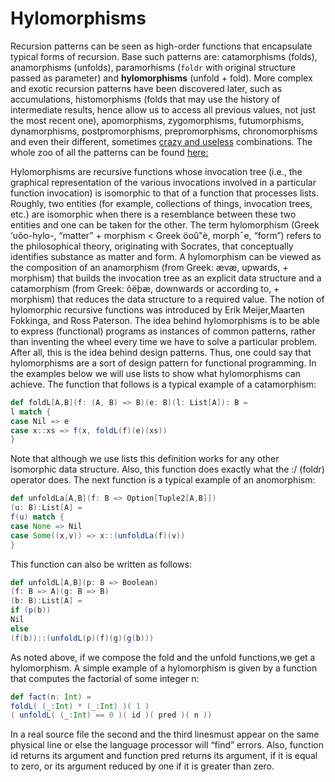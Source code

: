 # Hylomorphisms 

Recursion patterns can be seen as high-order functions that encapsulate typical forms of recursion. Base such patterns are: catamorphisms (folds), anamorphisms (unfolds), paramorhisms (`foldr` with original structure passed as parameter) and **hylomorphisms** (unfold + fold). More complex and exotic recursion patterns have been discovered later, such as accumulations, histomorphisms (folds that may use the history of intermediate results, hence allow us to access all previous values, not just the most recent one), apomorphisms, zygomorphisms, futumorphisms, dynamorphisms, postpromorphisms, prepromorphisms, chronomorphisms and even their different, sometimes [crazy and useless](https://wiki.haskell.org/Zygohistomorphic_prepromorphisms) combinations. The whole zoo of all the patterns can be found [here: ](http://comonad.com/reader/2009/recursion-schemes/)
<p>Hylomorphisms are recursive functions whose invocation tree (i.e., the graphical
representation of the various invocations involved in a particular function invocation)
is isomorphic to that of a function that processes lists. Roughly, two entities (for
example, collections of things, invocation trees, etc.) are isomorphic when there is a
resemblance between these two entities and one can be taken for the other. The term
hylomorphism (Greek ‘υõo-hylo-, “matter” + morphism < Greek öoû"è, morph¯e,
“form”) refers to the philosophical theory, originating with Socrates, that conceptually
identifies substance as matter and form. A hylomorphism can be viewed as
the composition of an anamorphism (from Greek: ævæ, upwards, + morphism)
that builds the invocation tree as an explicit data structure and a catamorphism
(from Greek: ôëþæ, downwards or according to, + morphism) that reduces the data
structure to a required value. The notion of hylomorphic recursive functions was
introduced by Erik Meijer,Maarten Fokkinga, and Ross Paterson.
The idea behind hylomorphisms is to be able to express (functional) programs as
instances of common patterns, rather than inventing the wheel every time we have
to solve a particular problem. After all, this is the idea behind design patterns. Thus,
one could say that hylomorphisms are a sort of design pattern for functional programming.
In the examples below we will use lists to show what hylomorphisms can achieve.
The function that follows is a typical example of a catamorphism:

```scala
def foldL[A,B](f: (A, B) => B)(e: B)(l: List[A]): B =
l match {
case Nil => e
case x::xs => f(x, foldL(f)(e)(xs))
}
```

Note that although we use lists this definition works for any other isomorphic data
structure. Also, this function does exactly what the :/ (foldr) operator does. The
next function is a typical example of an anomorphism:

```scala
def unfoldLa[A,B](f: B => Option[Tuple2[A,B]])
(u: B):List[A] =
f(u) match {  
case None => Nil
case Some((x,v)) => x::(unfoldLa(f)(v))
}
```

This function can also be written as follows:

```scala
def unfoldL[A,B](p: B => Boolean)
(f: B => A)(g: B => B)
(b: B):List[A] =
if (p(b))
Nil
else
(f(b))::(unfoldL(p)(f)(g)(g(b)))
```

As noted above, if we compose the fold and the unfold functions,we get a hylomorphism.
A simple example of a hylomorphism is given by a function that computes
the factorial of some integer n:

```scala
def fact(n: Int) =
foldL( (_:Int) * (_:Int) )( 1 )
( unfoldL( (_:Int) == 0 )( id )( pred )( n ))
```

In a real source file the second and the third linesmust appear on the same physical
line or else the language processor will “find” errors. Also, function id returns
its argument and function pred returns its argument, if it is equal to zero, or its
argument reduced by one if it is greater than zero.
